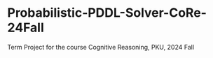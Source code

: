 # Probabilistic-PDDL-Solver-CoRe-24Fall
Term Project for the course Cognitive Reasoning, PKU, 2024 Fall
